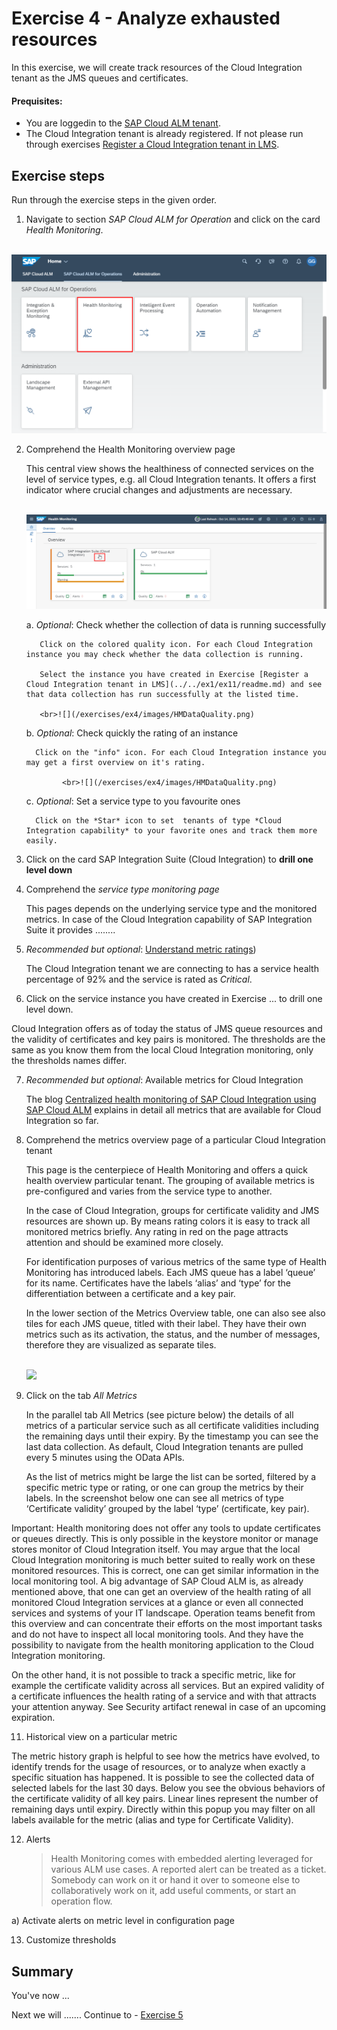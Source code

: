 # Exercise 4 - Analyze exhausted resources

In this exercise, we will create track resources of the Cloud Integration tenant as the JMS queues and certificates. 

#### Prequisites:
- You are loggedin to the [SAP Cloud ALM tenant](https://teched22-cloudalm-003.authentication.eu10.hana.ondemand.com/).  
- The Cloud Integration tenant is already registered. If not please run through exercises [Register a Cloud Integration tenant in LMS](../ex11/).

## Exercise steps

Run through the exercise steps in the given order.

1.	Navigate to section *SAP Cloud ALM for Operation* and click on the card *Health Monitoring*.

   <br>![](/exercises/ex4/images/CALMLandingHealthMon.png)

2. Comprehend the Health Monitoring overview page 

   This central view shows the healthiness of connected services on the level of service types, e.g. all Cloud Integration tenants. It offers a first indicator where crucial changes and adjustments are necessary. 

   <br>![](/exercises/ex4/images/HMDrillDownToType.png)

      a. *Optional*: Check whether the collection of data is running successfully
      
          Click on the colored quality icon. For each Cloud Integration instance you may check whether the data collection is running.
   
          Select the instance you have created in Exercise [Register a Cloud Integration tenant in LMS](../../ex1/ex11/readme.md) and see that data collection has run successfully at the listed time.
   
          <br>![](/exercises/ex4/images/HMDataQuality.png)
 
      b. *Optional*: Check quickly the rating of an instance
      
         Click on the "info" icon. For each Cloud Integration instance you may get a first overview on it's rating.
         
               <br>![](/exercises/ex4/images/HMDataQuality.png)
      
      c. *Optional*: Set a service type to you favourite ones
            
         Click on the *Star* icon to set  tenants of type *Cloud Integration capability* to your favorite ones and track them more easily.

3. Click on the card SAP Integration Suite (Cloud Integration) to **drill one level down**

4. Comprehend the *service type monitoring page* 

   This pages depends on the underlying service type and the monitored metrics. In case of the Cloud Integration capability of SAP Integration Suite it provides ........

5. *Recommended but optional*: [Understand metric ratings](./ex41/))

   The Cloud Integration tenant we are connecting to has a service health percentage of 92% and the service is rated as *Critical*.

6.	Click on the service instance you have created in Exercise ... to drill one level down.

   Cloud Integration offers as of today the status of JMS queue resources and the validity of certificates and key pairs is monitored. The thresholds are the same as you know them from the local Cloud Integration monitoring, only the thresholds names differ.

7. *Recommended but optional*: Available metrics for Cloud Integration

      The blog [Centralized health monitoring of SAP Cloud Integration using SAP Cloud ALM](https://blogs.sap.com/2022/02/07/centralized-health-monitoring-of-sap-cloud-integration-using-sap-cloud-alm/) explains in detail all metrics that are available for Cloud Integration so far.

8. Comprehend the metrics overview page of a particular Cloud Integration tenant

   This page is the centerpiece of Health Monitoring and offers a quick health overview particular tenant. The grouping of available metrics is pre-configured and varies from the service type to another. 
   
   In the case of Cloud Integration, groups for certificate validity and JMS resources are shown up. By means rating colors it is easy to track all monitored metrics briefly. Any rating in red on the page attracts attention and should be examined more closely.

    For identification purposes of various metrics of the same type of Health Monitoring has introduced labels. Each JMS queue has a label ‘queue’ for its name. Certificates have the labels ‘alias’ and ‘type’ for the differentiation between a certificate and a key pair.

    In the lower section of the Metrics Overview table, one can also see also tiles for each JMS queue, titled with their label. They have their own metrics such as its activation, the status, and the number of messages, therefore they are visualized as separate tiles.

   <br>![](/exercises/ex1/images/HMDataQuality.png)

10. Click on the tab *All Metrics*

    In the parallel tab All Metrics (see picture below) the details of all metrics of a particular service such as all certificate validities including the remaining days until their expiry. By the timestamp you can see the last data collection. As default, Cloud Integration tenants are pulled every 5 minutes using the OData APIs.

    As the list of metrics might be large the list can be sorted, filtered by a specific metric type or rating, or one can group the metrics by their labels. In the screenshot below one can see all metrics of type ‘Certificate validity’ grouped by the label ‘type’ (certificate, key pair).

Important:
Health monitoring does not offer any tools to update certificates or queues directly. This is only possible in the keystore monitor or manage stores monitor of Cloud Integration itself. You may argue that the local Cloud Integration monitoring is much better suited to really work on these monitored resources. This is correct, one can get similar information in the local monitoring tool. A big advantage of SAP Cloud ALM is, as already mentioned above, that one can get an overview of the health rating of all monitored Cloud Integration services at a glance or even all connected services and systems of your IT landscape. Operation teams benefit from this overview and can concentrate their efforts on the most important tasks and do not have to inspect all local monitoring tools. And they have the possibility to navigate from the health monitoring application to the Cloud Integration monitoring.

On the other hand, it is not possible to track a specific metric, like for example the certificate validity across all services. But an expired validity of a certificate influences the health rating of a service and with that attracts your attention anyway. See Security artifact renewal in case of an upcoming expiration.

11. Historical view on a particular metric

   The metric history graph is helpful to see how the metrics have evolved, to identify trends for the usage of resources, or to analyze when exactly a specific situation has happened. It is possible to see the collected data of selected labels for the last 30 days. Below you see the obvious behaviors of the certificate validity of all key pairs. Linear lines represent the number of remaining days until expiry. Directly within this popup you may filter on all labels available for the metric (alias and type for Certificate Validity).

12. Alerts

      >
      > Health Monitoring comes with embedded alerting leveraged for various ALM use cases. A reported alert can be treated as a ticket. Somebody can work on it or hand it over to someone else to collaboratively work on it, add useful comments, or start an operation flow.
      >

   a) Activate alerts on metric level in configuration page
   
13. Customize thresholds


   
## Summary

You've now ...

Next we will ....... Continue to - [Exercise 5](../ex5/README.md)

<!--
## Exercise 2.1 Sub Exercise 1 Description

After completing these steps you will have created...

1. Click here.
<br>![](/exercises/ex2/images/02_01_0010.png)

2.	Insert this line of code.
```abap
response->set_text( |Hello ABAP World! | ). 
```

## Exercise 2.2 Sub Exercise 2 Description

After completing these steps you will have...

1.	Enter this code.
```abap
DATA(lt_params) = request->get_form_fields(  ).
READ TABLE lt_params REFERENCE INTO DATA(lr_params) WITH KEY name = 'cmd'.
  IF sy-subrc = 0.
    response->set_status( i_code = 200
                     i_reason = 'Everything is fine').
    RETURN.
  ENDIF.

```
-->

